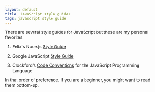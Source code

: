 ```yaml
---
layout: default
title: JavaScript style guides
tags: javascript style guide
---
```


There are several style guides for JavaScript but these are my personal favorites

1. Felix's Node.js [Style Guide](http://nodeguide.com/style.html)

2. Google JavaScript [Style Guide](http://google-styleguide.googlecode.com/svn/trunk/javascriptguide.xml)

3. Crockford's [Code Conventions](http://javascript.crockford.com/code.html) for the JavaScript Programming Language

In that order of preference. If you are a beginner, you might want to read them bottom-up.
